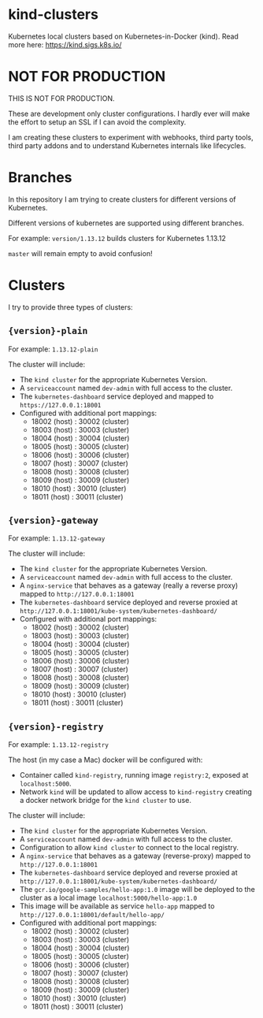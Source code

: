 # kind-clusters
Kubernetes local clusters based on Kubernetes-in-Docker (kind). Read more here: https://kind.sigs.k8s.io/

# NOT FOR PRODUCTION
THIS IS NOT FOR PRODUCTION.

These are development only cluster configurations. I hardly ever will make the effort to setup an SSL if I can avoid the complexity.

I am creating these clusters to experiment with webhooks, third party tools, third party addons and to understand Kubernetes internals like lifecycles.

# Branches
In this repository I am trying to create clusters for different versions of Kubernetes. 

Different versions of kubernetes are supported using different branches.

For example: `version/1.13.12` builds clusters for Kubernetes 1.13.12

`master` will remain empty to avoid confusion!

# Clusters
I try to provide three types of clusters:

## `{version}-plain`
For example: `1.13.12-plain`

The cluster will include:
- The `kind cluster` for the appropriate Kubernetes Version.
- A `serviceaccount` named `dev-admin` with full access to the cluster.
- The `kubernetes-dashboard` service deployed and mapped to `https://127.0.0.1:18001`
- Configured with additional port mappings:
    - 18002 (host) : 30002 (cluster)
    - 18003 (host) : 30003 (cluster)
    - 18004 (host) : 30004 (cluster)
    - 18005 (host) : 30005 (cluster)
    - 18006 (host) : 30006 (cluster)
    - 18007 (host) : 30007 (cluster)
    - 18008 (host) : 30008 (cluster)
    - 18009 (host) : 30009 (cluster)
    - 18010 (host) : 30010 (cluster)
    - 18011 (host) : 30011 (cluster)

## `{version}-gateway`
For example: `1.13.12-gateway`

The cluster will include:
- The `kind cluster` for the appropriate Kubernetes Version.
- A `serviceaccount` named `dev-admin` with full access to the cluster.
- A `nginx-service` that behaves as a gateway (really a reverse proxy) mapped to `http://127.0.0.1:18001`
- The `kubernetes-dashboard` service deployed and reverse proxied at `http://127.0.0.1:18001/kube-system/kubernetes-dashboard/`
- Configured with additional port mappings:
    - 18002 (host) : 30002 (cluster)
    - 18003 (host) : 30003 (cluster)
    - 18004 (host) : 30004 (cluster)
    - 18005 (host) : 30005 (cluster)
    - 18006 (host) : 30006 (cluster)
    - 18007 (host) : 30007 (cluster)
    - 18008 (host) : 30008 (cluster)
    - 18009 (host) : 30009 (cluster)
    - 18010 (host) : 30010 (cluster)
    - 18011 (host) : 30011 (cluster)

## `{version}-registry`
For example: `1.13.12-registry`

The host (in my case a Mac) docker will be configured with:
- Container called `kind-registry`, running image `registry:2`, exposed at `localhost:5000`.
- Network `kind` will be updated to allow access to `kind-registry` creating a docker network bridge for the `kind cluster` to use.

The cluster will include:
- The `kind cluster` for the appropriate Kubernetes Version.
- A `serviceaccount` named `dev-admin` with full access to the cluster.
- Configuration to allow `kind cluster` to connect to the local registry.
- A `nginx-service` that behaves as a gateway (reverse-proxy) mapped to `http://127.0.0.1:18001`
- The `kubernetes-dashboard` service deployed and reverse proxied at `http://127.0.0.1:18001/kube-system/kubernetes-dashboard/`
- The `gcr.io/google-samples/hello-app:1.0` image will be deployed to the cluster as a local image `localhost:5000/hello-app:1.0`
- This image will be available as service `hello-app` mapped to `http://127.0.0.1:18001/default/hello-app/`
- Configured with additional port mappings:
    - 18002 (host) : 30002 (cluster)
    - 18003 (host) : 30003 (cluster)
    - 18004 (host) : 30004 (cluster)
    - 18005 (host) : 30005 (cluster)
    - 18006 (host) : 30006 (cluster)
    - 18007 (host) : 30007 (cluster)
    - 18008 (host) : 30008 (cluster)
    - 18009 (host) : 30009 (cluster)
    - 18010 (host) : 30010 (cluster)
    - 18011 (host) : 30011 (cluster)